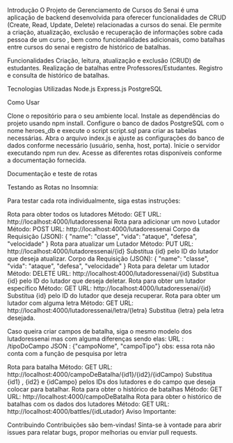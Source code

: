 Introdução
O Projeto de Gerenciamento de Cursos do Senai é uma aplicação de backend desenvolvida para oferecer funcionalidades de CRUD (Create, Read, Update, Delete) relacionadas a cursos do senai. Ele permite a criação, atualização, exclusão e recuperação de informações sobre cada pessoa de um curso , bem como funcionalidades adicionais, como batalhas entre cursos do senai e registro de histórico de batalhas.

Funcionalidades
Criação, leitura, atualização e exclusão (CRUD) de estudantes.
Realização de batalhas entre Professores/Estudantes.
Registro e consulta de histórico de batalhas.

Tecnologias Utilizadas
Node.js
Express.js
PostgreSQL

Como Usar

Clone o repositório para o seu ambiente local.
Instale as dependências do projeto usando npm install.
Configure o banco de dados PostgreSQL com o nome heroes_db e execute o script script.sql para criar as tabelas necessárias.
Abra o arquivo index.js e ajuste as configurações do banco de dados conforme necessário (usuário, senha, host, porta).
Inicie o servidor executando npm run dev.
Acesse as diferentes rotas disponíveis conforme a documentação fornecida.

Documentação e teste de rotas

Testando as Rotas no Insomnia:

Para testar cada rota individualmente, siga estas instruções:

Rota para obter todos os lutadores
Método: GET
URL: http://localhost:4000/lutadoressenai
Rota para adicionar um novo Lutador
Método: POST
URL: http://localhost:4000/lutadoressenai
Corpo da Requisição (JSON): { "name": "classe", "vida": "ataque", "defesa", "velocidade" }
Rota para atualizar um Lutador
Método: PUT
URL: http://localhost:4000/lutadoressenai/{id}
Substitua {id} pelo ID do lutador que deseja atualizar.
Corpo da Requisição (JSON): { "name": "classe", "vida": "ataque", "defesa", "velocidade" }
Rota para deletar um lutador
Método: DELETE
URL: http://localhost:4000/lutadoressenai/{id}
Substitua {id} pelo ID do lutador que deseja deletar.
Rota para obter um lutador específico
Método: GET
URL: http://localhost:4000/lutadoressenai/{id}
Substitua {id} pelo ID do lutador que deseja recuperar.
Rota para obter um lutador com alguma letra
Método: GET
URL: http://localhost:4000/lutadoressenai/letra/{letra}
Substitua {letra} pela letra desejada.

Caso queira criar campos de batalha, siga o mesmo modelo dos lutadoressenai mas com alguma diferenças sendo elas:
URL : /tipoDoCampo
JSON : {"campoNome", "campoTipo"}
obs: essa rota não conta com a função de pesquisa por letra

Rota para batalha
Método: GET
URL: http://localhost:4000/campoDeBatalha/{id1}/{id2}/{idCampo}
Substitua {id1} , {id2} e {idCampo} pelos IDs dos lutadores e do campo que deseja colocar para batalhar.
Rota para obter o histórico de batalhas
Método: GET
URL: http://localhost:4000/campoDeBatalha
Rota para obter o histórico de batalhas com os dados dos lutadores
Método: GET
URL: http://localhost:4000/battles/{idLutador}
Aviso Importante:


Contribuindo
Contribuições são bem-vindas! Sinta-se à vontade para abrir issues para relatar bugs, propor melhorias ou enviar pull requests.
